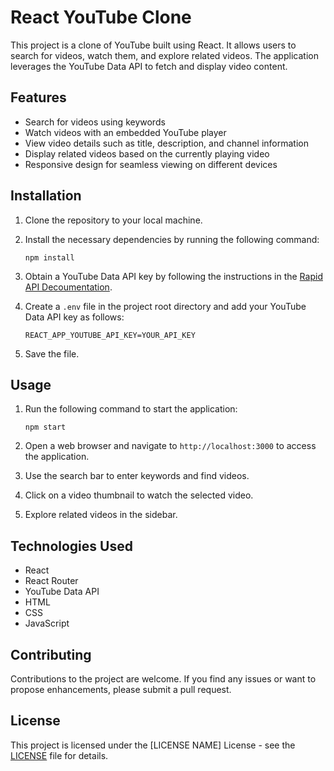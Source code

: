 # React YouTube Clone

This project is a clone of YouTube built using React. It allows users to search for videos, watch them, and explore related videos. The application leverages the YouTube Data API to fetch and display video content.

## Features

- Search for videos using keywords
- Watch videos with an embedded YouTube player
- View video details such as title, description, and channel information
- Display related videos based on the currently playing video
- Responsive design for seamless viewing on different devices

## Installation

1. Clone the repository to your local machine.
2. Install the necessary dependencies by running the following command:

   ```
   npm install
   ```

3. Obtain a YouTube Data API key by following the instructions in the [Rapid API Decoumentation](https://rapidapi.com).
4. Create a `.env` file in the project root directory and add your YouTube Data API key as follows:

   ```
   REACT_APP_YOUTUBE_API_KEY=YOUR_API_KEY
   ```

5. Save the file.

## Usage

1. Run the following command to start the application:

   ```
   npm start
   ```

2. Open a web browser and navigate to `http://localhost:3000` to access the application.

3. Use the search bar to enter keywords and find videos.

4. Click on a video thumbnail to watch the selected video.

5. Explore related videos in the sidebar.

## Technologies Used

- React
- React Router
- YouTube Data API
- HTML
- CSS
- JavaScript

## Contributing

Contributions to the project are welcome. If you find any issues or want to propose enhancements, please submit a pull request.

## License

This project is licensed under the [LICENSE NAME] License - see the [LICENSE](LICENSE) file for details.
